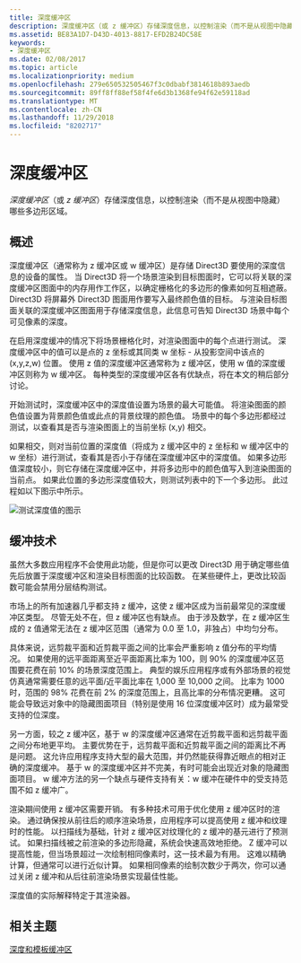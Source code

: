 ```yaml
---
title: 深度缓冲区
description: 深度缓冲区（或 z 缓冲区）存储深度信息，以控制渲染（而不是从视图中隐藏）哪些多边形区域。
ms.assetid: BE83A1D7-D43D-4013-8817-EFD2B24DC58E
keywords:
- 深度缓冲区
ms.date: 02/08/2017
ms.topic: article
ms.localizationpriority: medium
ms.openlocfilehash: 279e650532505467f3c0dbabf3814618b893aedb
ms.sourcegitcommit: 89ff8ff88ef58f4fe6d3b1368fe94f62e59118ad
ms.translationtype: MT
ms.contentlocale: zh-CN
ms.lasthandoff: 11/29/2018
ms.locfileid: "8202717"
---
```

# <a name="depth-buffers"></a>深度缓冲区


*深度缓冲区*（或 *z 缓冲区*）存储深度信息，以控制渲染（而不是从视图中隐藏）哪些多边形区域。

## <a name="span-idoverviewspanspan-idoverviewspanspan-idoverviewspanoverview"></a><span id="Overview"></span><span id="overview"></span><span id="OVERVIEW"></span>概述


深度缓冲区（通常称为 z 缓冲区或 w 缓冲区）是存储 Direct3D 要使用的深度信息的设备的属性。 当 Direct3D 将一个场景渲染到目标图面时，它可以将关联的深度缓冲区图面中的内存用作工作区，以确定栅格化的多边形的像素如何互相遮蔽。 Direct3D 将屏幕外 Direct3D 图面用作要写入最终颜色值的目标。 与渲染目标图面关联的深度缓冲区图面用于存储深度信息，此信息可告知 Direct3D 场景中每个可见像素的深度。

在启用深度缓冲的情况下将场景栅格化时，对渲染图面中的每个点进行测试。 深度缓冲区中的值可以是点的 z 坐标或其同类 w 坐标 - 从投影空间中该点的 (x,y,z,w) 位置。 使用 z 值的深度缓冲区通常称为 z 缓冲区，使用 w 值的深度缓冲区则称为 w 缓冲区。 每种类型的深度缓冲区各有优缺点，将在本文的稍后部分讨论。

开始测试时，深度缓冲区中的深度值设置为场景的最大可能值。 将渲染图面的颜色值设置为背景颜色值或此点的背景纹理的颜色值。 场景中的每个多边形都经过测试，以查看其是否与渲染图面上的当前坐标 (x,y) 相交。

如果相交，则对当前位置的深度值（将成为 z 缓冲区中的 z 坐标和 w 缓冲区中的 w 坐标）进行测试，查看其是否小于存储在深度缓冲区中的深度值。 如果多边形值深度较小，则它存储在深度缓冲区中，并将多边形中的颜色值写入到渲染图面的当前点。 如果此位置的多边形深度值较大，则测试列表中的下一个多边形。 此过程如以下图示中所示。

![测试深度值的图示](images/zbuffer.png)

## <a name="span-idbufferingtechniquesspanspan-idbufferingtechniquesspanspan-idbufferingtechniquesspanbuffering-techniques"></a><span id="Buffering_techniques"></span><span id="buffering_techniques"></span><span id="BUFFERING_TECHNIQUES"></span>缓冲技术


虽然大多数应用程序不会使用此功能，但是你可以更改 Direct3D 用于确定哪些值先后放置于深度缓冲区和渲染目标图面的比较函数。 在某些硬件上，更改比较函数可能会禁用分层结构测试。

市场上的所有加速器几乎都支持 z 缓冲，这使 z 缓冲区成为当前最常见的深度缓冲区类型。 尽管无处不在，但 z 缓冲区也有缺点。 由于涉及数学，在 z 缓冲区生成的 z 值通常无法在 z 缓冲区范围（通常为 0.0 至 1.0，非独占）中均匀分布。

具体来说，远剪裁平面和近剪裁平面之间的比率会严重影响 z 值分布的平均情况。 如果使用的远平面距离至近平面距离比率为 100，则 90% 的深度缓冲区范围要花费在前 10% 的场景深度范围上。 典型的娱乐应用程序或有外部场景的视觉仿真通常需要任意的远平面/近平面比率在 1,000 至 10,000 之间。 比率为 1000 时，范围的 98% 花费在前 2% 的深度范围上，且高比率的分布情况更糟。 这可能会导致远对象中的隐藏图面项目（特别是使用 16 位深度缓冲区时）成为最常受支持的位深度。

另一方面，较之 z 缓冲区，基于 w 的深度缓冲区通常在近剪裁平面和远剪裁平面之间分布地更平均。 主要优势在于，远剪裁平面和近剪裁平面之间的距离比不再是问题。 这允许应用程序支持大型的最大范围，并仍然能获得靠近眼点的相对正确的深度缓冲。 基于 w 的深度缓冲区并不完美，有时可能会出现近对象的隐藏图面项目。 w 缓冲方法的另一个缺点与硬件支持有关：w 缓冲在硬件中的受支持范围不如 z 缓冲广。

渲染期间使用 z 缓冲区需要开销。 有多种技术可用于优化使用 z 缓冲区时的渲染。 通过确保按从前往后的顺序渲染场景，应用程序可以提高使用 z 缓冲和纹理时的性能。 以扫描线为基础，针对 z 缓冲区对纹理化的 z 缓冲的基元进行了预测试。 如果扫描线被之前渲染的多边形隐藏，系统会快速高效地拒绝。 Z 缓冲可以提高性能，但当场景超过一次绘制相同像素时，这一技术最为有用。 这难以精确计算，但通常可以进行近似计算。 如果相同像素的绘制次数少于两次，你可以通过关闭 z 缓冲和从后往前渲染场景实现最佳性能。

深度值的实际解释特定于其渲染器。

## <a name="span-idrelated-topicsspanrelated-topics"></a><span id="related-topics"></span>相关主题


[深度和模板缓冲区](depth-and-stencil-buffers.md)

 

 




